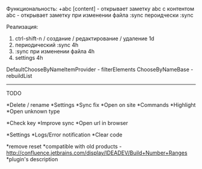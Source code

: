 Функциональность:
+abc [content] - открывает заметку abc с контентом
abc - открывает заметку
при изменении файла :sync
пероидчески :sync

Реализация:
1. ctrl-shift-n / создание / редактирование / удаление 1d
2. периодический :sync 4h
3. :sync при изменении файла 4h
4. settings 4h

DefaultChooseByNameItemProvider - filterElements
ChooseByNameBase - rebuildList

--------------------------
TODO

*Delete / rename
*Settings
*Sync fix
*Open on site
*Commands
*Highlight
*Open unknown type

*Check key
*Improve sync
*Open url in browser

*Settings
*Logs/Error notification
*Clear code

*remove reset
*compatible with old products - http://confluence.jetbrains.com/display/IDEADEV/Build+Number+Ranges
*plugin's description